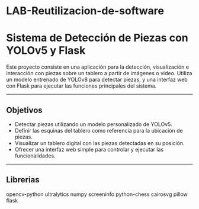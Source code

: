 # LAB-Reutilizacion-de-software
#  Sistema de Detección de Piezas con YOLOv5 y Flask

Este proyecto consiste en una aplicación para la detección, visualización e interacción con piezas sobre un tablero a partir de imágenes o video. Utiliza un modelo entrenado de YOLOv8 para detectar piezas, y una interfaz web con Flask para ejecutar las funciones principales del sistema.

---

##  Objetivos

- Detectar piezas utilizando un modelo personalizado de YOLOv5.
- Definir las esquinas del tablero como referencia para la ubicación de piezas.
- Visualizar un tablero digital con las piezas detectadas en su posición.
- Ofrecer una interfaz web simple para controlar y ejecutar las funcionalidades.

---
## Librerias
opencv-python ultralytics numpy screeninfo python-chess cairosvg pillow flask
